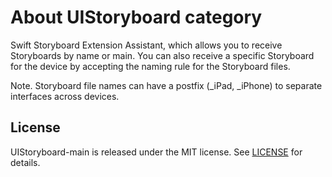 # About UIStoryboard category

Swift Storyboard Extension Assistant, which allows you to receive Storyboards by name or main. You can also receive a specific Storyboard for the device by accepting the naming rule for the Storyboard files.

Note. Storyboard file names can have a postfix (_iPad, _iPhone) to separate interfaces across devices.

## License

UIStoryboard-main is released under the MIT license. See [LICENSE](https://raw.githubusercontent.com/prochol/UIStoryboard-main/master/LICENSE) for details.

